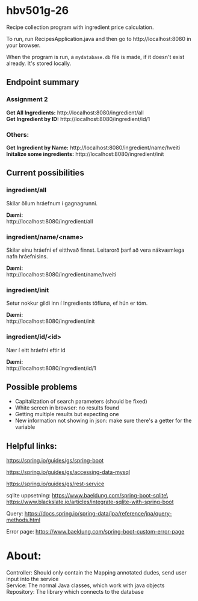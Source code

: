 # hbv501g-26

Recipe collection program with ingredient price calculation.

To run, run RecipesApplication.java and then go to http://localhost:8080 in your browser. 

When the program is run, a `mydatabase.db` file is made, if it doesn't exist already. It's stored locally.


## Endpoint summary
### Assignment 2
**Get All Ingredients:** http://localhost:8080/ingredient/all \
**Get Ingredient by ID:**  http://localhost:8080/ingredient/id/1


### Others: 
**Get Ingredient by Name:** http://localhost:8080/ingredient/name/hveiti \
**Initalize some ingredients:** http://localhost:8080/ingredient/init

## Current possibilities

### ingredient/all
Skilar öllum hráefnum í gagnagrunni.

**Dæmi:**\
http://localhost:8080/ingredient/all


### ingredient/name/\<name>
Skilar einu hráefni ef eitthvað finnst. Leitarorð þarf að vera nákvæmlega nafn hráefnisins.

**Dæmi:**\
http://localhost:8080/ingredient/name/hveiti


### ingredient/init
Setur nokkur gildi inn í Ingredients töfluna, ef hún er tóm.

**Dæmi:**\
http://localhost:8080/ingredient/init



### ingredient/id/\<id>
Nær í eitt hráefni eftir id

**Dæmi:**\
http://localhost:8080/ingredient/id/1





## Possible problems
* Capitalization of search parameters (should be fixed)
* White screen in browser: no results found
* Getting multiple results but expecting one
* New information not showing in json: make sure there's a getter for the variable



## Helpful links: 
https://spring.io/guides/gs/spring-boot

https://spring.io/guides/gs/accessing-data-mysql

https://spring.io/guides/gs/rest-service

sqlite uppsetning: https://www.baeldung.com/spring-boot-sqlite\
https://www.blackslate.io/articles/integrate-sqlite-with-spring-boot

Query: https://docs.spring.io/spring-data/jpa/reference/jpa/query-methods.html


Error page: https://www.baeldung.com/spring-boot-custom-error-page


# About: 
Controller: Should only contain the Mapping annotated dudes, send user input into the service\
Service: The normal Java classes, which work with java objects\
Repository: The library which connects to the database

